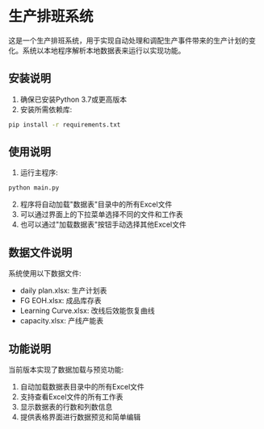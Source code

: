# 生产排班系统

这是一个生产排班系统，用于实现自动处理和调配生产事件带来的生产计划的变化。系统以本地程序解析本地数据表来运行以实现功能。

## 安装说明

1. 确保已安装Python 3.7或更高版本
2. 安装所需依赖库:

```bash
pip install -r requirements.txt
```

## 使用说明

1. 运行主程序:

```bash
python main.py
```

2. 程序将自动加载"数据表"目录中的所有Excel文件
3. 可以通过界面上的下拉菜单选择不同的文件和工作表
4. 也可以通过"加载数据表"按钮手动选择其他Excel文件

## 数据文件说明

系统使用以下数据文件:

- daily plan.xlsx: 生产计划表
- FG EOH.xlsx: 成品库存表
- Learning Curve.xlsx: 改线后效能恢复曲线
- capacity.xlsx: 产线产能表

## 功能说明

当前版本实现了数据加载与预览功能:

1. 自动加载数据表目录中的所有Excel文件
2. 支持查看Excel文件的所有工作表
3. 显示数据表的行数和列数信息
4. 提供表格界面进行数据预览和简单编辑 